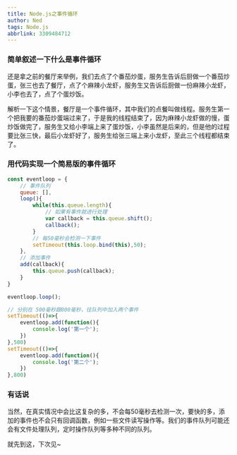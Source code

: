 ```yaml
---
title: Node.js之事件循环
author: Ned
tags: Node.js
abbrlink: 3309484712
---
```


### 简单叙述一下什么是事件循环

还是拿之前的餐厅来举例，我们去点了个番茄炒蛋，服务生告诉后厨做一个番茄炒蛋，张三也去了餐厅，点了个麻辣小龙虾，服务生又告诉后厨做一份麻辣小龙虾，小李也去了，点了个蛋炒饭。

<!-- more -->

解析一下这个情景，餐厅是一个事件循环，其中我们的点餐叫做线程。服务生第一个把我要的番茄炒蛋端过来了，于是我的线程结束了，因为麻辣小龙虾做的慢，蛋炒饭做完了，服务生又给小李端上来了蛋炒饭，小李虽然是后来的，但是他的过程要比张三快，最后小龙虾好了，服务生给张三端上来小龙虾，至此三个线程都结束了。

### 用代码实现一个简易版的事件循环

```javascript
const eventloop = {
    // 事件队列
    queue: [],
    loop(){
        while(this.queue.length){
            // 如果有事件就进行处理
            var callback = this.queue.shift();
            callback();
        }
        // 每50毫秒会检测一下事件
        setTimeout(this.loop.bind(this),50);
    },
    // 添加事件
    add(callback){
        this.queue.push(callback);
    }
}

eventloop.loop();

// 分别在 500毫秒跟800毫秒，往队列中加入两个事件
setTimeout(()=>{
    eventloop.add(function(){
        console.log('第一个');
    })
},500)
setTimeout(()=>{
    eventloop.add(function(){
        console.log('第二个');
    })
},800)
```

### 有话说

当然，在真实情况中会比这复杂的多，不会每50毫秒去检测一次，要快的多，添加的事件也不会只有回调函数，例如一些文件读写操作等。我们的事件队列可能还会有文件处理队列，定时操作队列等多种不同的队列。

就先到这，下次见~

